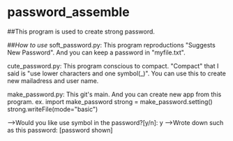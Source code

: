 # password_assemble
##This program is used to create strong password.

##_How to use_
soft_password.py: This program reproductions "Suggests New Password".
And you can keep a password in "myfile.txt".

cute_password.py: This program conscious to compact.
"Compact" that I said is "use lower characters and one symbol(_)".
You can use this to create new mailadress and user name.

make_password.py: This git's main. And you can create new app from this 
program.
ex.
import make_password
strong = make_password.setting()
strong.writeFile(mode="basic")

-->Would you like use symbol in the password?[y/n]: y
-->Wrote down such as this password: [password shown]
